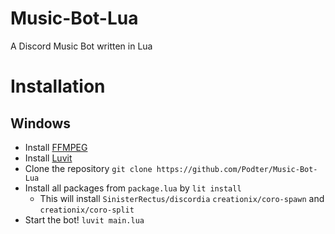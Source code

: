 # Music-Bot-Lua
A Discord Music Bot written in Lua
# Installation
## Windows
* Install [FFMPEG](https://ffmpeg.org)
* Install [Luvit](https://luvit.io/install.html)
* Clone the repository `git clone https://github.com/Podter/Music-Bot-Lua`
* Install all packages from `package.lua` by `lit install`
    - This will install `SinisterRectus/discordia` `creationix/coro-spawn` and `creationix/coro-split`
* Start the bot! `luvit main.lua`